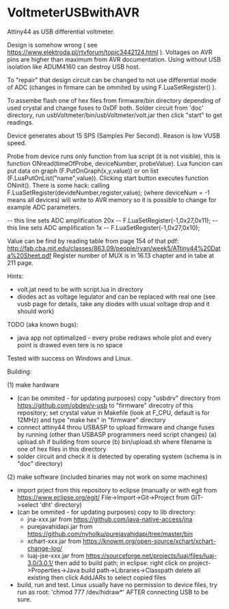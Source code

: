 # VoltmeterUSBwithAVR
Attiny44 as USB differential voltmeter.

Design is somehow wrong ( see https://www.elektroda.pl/rtvforum/topic3442124.html ).
Voltages on AVR pins are higher than maximum from AVR documentation.
Using without USB isolation like ADUM4160 can destroy USB host.

To "repair" that design circuit can be changed to not use differential mode of ADC (changes in firmare can be ommited by using F.LuaSetRegister() ).

To assembe flash one of hex files from firmware/bin directory depending of used crystal and change fuses to 0xDF both. 
Solder circuit from 'doc' directory, run usbVoltmeter/bin/usbVoltmeter/volt.jar then click "start" to get readings.

Device generates about 15 SPS (Samples Per Second). Reason is low VUSB speed.

Probe from device runs only function from lua script (it is not visible), this is function ONread(timeOfProbe, deviceNumber, probeValue).
Lua funcion can put data on graph (F.PutOnGraph(x,y,value)) or on list (F.LuaPutOnList("name",value)).
Clicking start button executes function ONinit().
There is some hack:
calling F.LuaSetRegister(devideNumber,register,value); (where deviceNum = -1 means all devices)
will write to AVR memory so it is possible to change for example ADC parameters.

-- this line sets ADC amplification 20x
--	F.LuaSetRegister(-1,0x27,0x11);
-- this line sets ADC amplification 1x
--	F.LuaSetRegister(-1,0x27,0x10);

Value can be find by reading table from page 154 of that pdf:
http://fab.cba.mit.edu/classes/863.09/people/ryan/week5/ATtiny44%20Data%20Sheet.pdf
Register number of MUX is in 16.13 chapter and in tabe at 211 page.

Hints:
- volt.jat need to be with script.lua in directory
- diodes act as voltage legulator and can be replaced with real one (see vusb page for details, take any diodes with usual voltage drop and it should work)

TODO (aka known bugs):
- java app not optimalized - every probe redraws whole plot and every point is drawed even tere is no space

Tested with success on Windows and Linux.

Building:

(1) make hardware

- (can be ommited - for updating purposes) copy "usbdrv" directory from https://github.com/obdev/v-usb to "firmware" direcotry of this repository; set crystal value in Makefile (look at F_CPU, default is for 12MHz) and type "make hex" in "firmware" directory
- connect attiny44 throu USBASP to upload firmware and change fuses by running (other than USBASP programmers need script changes) (a) upload.sh if building from source (b) bin/upload.sh where filename is one of hex files in this directory
- solder circuit and check it is detected by operating system (schema is in "doc" directory)

(2) make software (included binaries may not work on some machines)

- import prject from this repository to eclipse (manually or with egit from https://www.eclipse.org/egit/ File->Import->Git->Project from GIT->select 'dht' directory)
- (can be ommited - for updating purposes) copy to lib directory:
	+ jna-xxx.jar from https://github.com/java-native-access/jna
	+ purejavahidapi.jar from https://github.com/nyholku/purejavahidapi/tree/master/bin
	+ xchart-xxx.jar from https://knowm.org/open-source/xchart/xchart-change-log/
	+ luaj-jse-xxx.jar from https://sourceforge.net/projects/luaj/files/luaj-3.0/3.0.1/
then add to build path; in eclipse: right click on project->Properties->Java build path->Libraries->Classpath delete all existing then click AddJARs to select copied files
- build, run and test. Linux usually have no permission to device files, try run as root: 'chmod 777 /dev/hidraw*' AFTER connecting USB to be sure.
